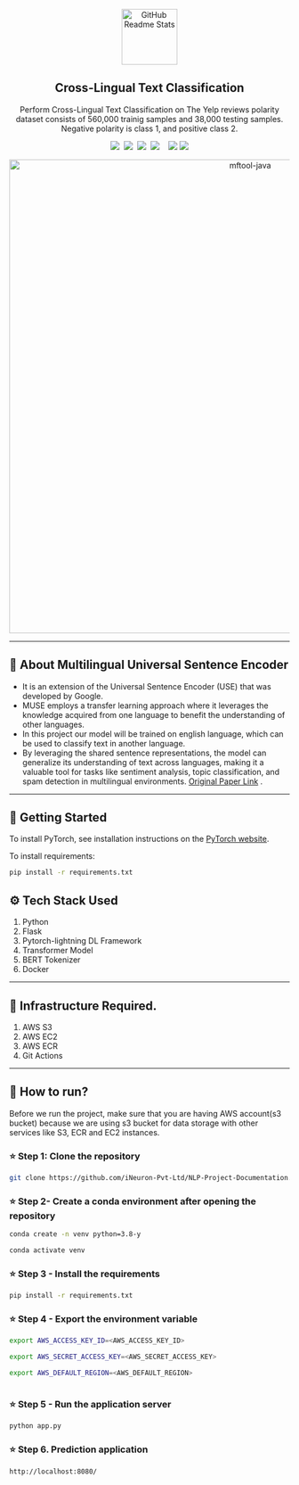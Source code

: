 <p align="center">
 <img width="100px" src="https://res.cloudinary.com/anuraghazra/image/upload/v1594908242/logo_ccswme.svg" align="center" alt="GitHub Readme Stats" />
 <h2 align="center">Cross-Lingual Text Classification</h2>
 <p align="center">Perform Cross-Lingual Text Classification on The Yelp reviews polarity dataset  consists of 560,000 trainig samples and 38,000 testing samples. Negative polarity is class 1, and positive class 2.</p>
  <p align="center">
 <a ><img src="https://img.shields.io/badge/PYTHON-Programming-blue"/></a>&nbsp
  <a ><img src="https://img.shields.io/badge/FLASK-WEB%20Framework-yellowgreen"/></a>&nbsp
    <a ><img src="https://img.shields.io/badge/PYTORCH-DL%20Framework-yellow"/></a>&nbsp
 <a target="_blank" ><img src="https://img.shields.io/badge/Transformers-Projects-orange" /></a>&nbsp
 &nbsp
<a ><img src="https://img.shields.io/badge/DOCKER-Image-blue"/></a>
<a ><img src="https://img.shields.io/badge/TENSORFLOW-Tensorflow--hub-orange"/></a>


</p>

  <p align='center'>
   <img src="./static/images/Video.gif" alt="mftool-java" width=850px>
  </p>
  
  --- 
  ## 🧐 About  Multilingual Universal Sentence Encoder 
  *  It is an extension of the Universal Sentence Encoder (USE) that was developed by Google. 
  * MUSE employs a transfer learning approach where it leverages the knowledge acquired from one language to benefit the understanding of other languages.
  * In this project  our model will be trained on english language, which can be used to classify text in another language.
  * By leveraging the shared sentence representations, the model can generalize its understanding of text across languages, making it a valuable tool for tasks like sentiment analysis, topic classification, and spam detection in multilingual environments.
  [Original Paper Link](https://arxiv.org/pdf/1907.04307.pdf) .
---

  ## 📖  Getting Started
  To install PyTorch, see installation instructions on the [PyTorch website](https://pytorch.org/get-started/locally).

To install requirements:

``` bash
pip install -r requirements.txt
```
 


## ⚙️ Tech Stack Used
1. Python 
2. Flask
3. Pytorch-lightning DL Framework
4. Transformer Model
5. BERT Tokenizer
6. Docker
---

## 📝 Infrastructure Required.

1. AWS S3
2. AWS EC2
3. AWS ECR
4. Git Actions
---

## 🚚 How to run?
Before we run the project, make sure that you are having AWS account(s3 bucket) because we are using s3 bucket for data storage with other services like S3, ECR and EC2 instances.



### ⭐️ Step 1: Clone the repository
```bash
git clone https://github.com/iNeuron-Pvt-Ltd/NLP-Project-Documentation.git
```

### ⭐️ Step 2- Create a conda environment after opening the repository

```bash
conda create -n venv python=3.8-y
```

```bash
conda activate venv
```

### ⭐️ Step 3 - Install the requirements
```bash
pip install -r requirements.txt
```

### ⭐️ Step 4 - Export the environment variable
```bash
export AWS_ACCESS_KEY_ID=<AWS_ACCESS_KEY_ID>

export AWS_SECRET_ACCESS_KEY=<AWS_SECRET_ACCESS_KEY>

export AWS_DEFAULT_REGION=<AWS_DEFAULT_REGION>



```

### ⭐️ Step 5 - Run the application server
```bash
python app.py
```

### ⭐️ Step 6. Prediction application
```bash
http://localhost:8080/

```